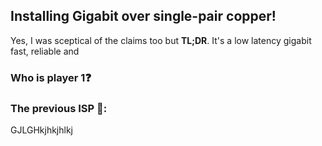 ## Installing Gigabit over single-pair copper!

Yes, I was sceptical of the claims too but **TL;DR**. It's a low latency gigabit fast, reliable and 

### Who is player 1❓

### The previous ISP 👋:

GJLGHkjhkjhlkj 
